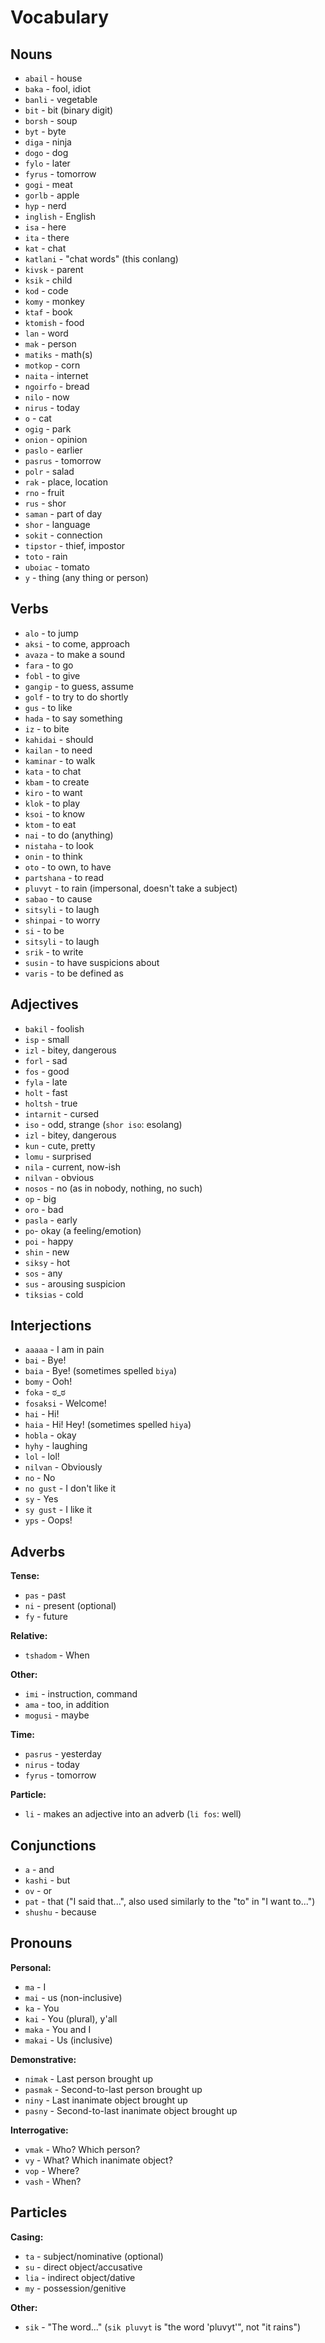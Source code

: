 # Vocabulary

## Nouns

- `abail` - house
- `baka` - fool, idiot
- `banli` - vegetable
- `bit` - bit (binary digit)
- `borsh` - soup
- `byt` - byte
- `diga` - ninja
- `dogo` - dog
- `fylo` - later
- `fyrus` - tomorrow
- `gogi` - meat
- `gorlb` - apple
- `hyp` - nerd
- `inglish` - English
- `isa` - here
- `ita` - there
- `kat` - chat
- `katlani` - "chat words" (this conlang)
- `kivsk` - parent
- `ksik` - child
- `kod` - code
- `komy` - monkey
- `ktaf` - book
- `ktomish` - food
- `lan` - word
- `mak` - person
- `matiks` - math(s)
- `motkop` - corn
- `naita` - internet
- `ngoirfo` - bread
- `nilo` - now
- `nirus` - today
- `o` - cat
- `ogig` - park
- `onion` - opinion
- `paslo` - earlier
- `pasrus` - tomorrow
- `polr` - salad
- `rak` - place, location
- `rno` - fruit
- `rus` - shor
- `saman` - part of day
- `shor` - language
- `sokit` - connection
- `tipstor` - thief, impostor
- `toto` - rain
- `uboiac` - tomato
- `y` - thing (any thing or person)

## Verbs

- `alo` - to jump
- `aksi` - to come, approach
- `avaza` - to make a sound
- `fara` - to go
- `fobl` - to give
- `gangip` - to guess, assume
- `golf` - to try to do shortly
- `gus` - to like
- `hada` - to say something
- `iz` - to bite
- `kahidai` - should
- `kailan` - to need
- `kaminar` - to walk
- `kata` - to chat
- `kbam` - to create
- `kiro` - to want
- `klok` - to play
- `ksoi` - to know
- `ktom` - to eat
- `nai` - to do (anything)
- `nistaha` - to look
- `onin` - to think
- `oto` - to own, to have
- `partshana` - to read
- `pluvyt` - to rain (impersonal, doesn't take a subject)
- `sabao` - to cause
- `sitsyli` - to laugh
- `shinpai` - to worry
- `si` - to be
- `sitsyli` - to laugh
- `srik` - to write
- `susin` - to have suspicions about
- `varis` - to be defined as

## Adjectives

- `bakil` - foolish
- `isp` - small
- `izl` - bitey, dangerous
- `forl` - sad
- `fos` - good
- `fyla` - late
- `holt` - fast
- `holtsh` - true
- `intarnit` - cursed
- `iso` - odd, strange (`shor iso`: esolang)
- `izl` - bitey, dangerous
- `kun` - cute, pretty
- `lomu` - surprised
- `nila` - current, now-ish
- `nilvan` - obvious
- `nosos` - no (as in nobody, nothing, no such)
- `op` - big
- `oro` - bad
- `pasla` - early
- `po`- okay (a feeling/emotion)
- `poi` - happy
- `shin` - new
- `siksy` - hot
- `sos` - any
- `sus` - arousing suspicion
- `tiksias` - cold

## Interjections

- `aaaaa` - I am in pain
- `bai` - Bye!
- `baia` - Bye! (sometimes spelled `biya`)
- `bomy` - Ooh!
- `foka` - ಠ_ಠ
- `fosaksi` - Welcome!
- `hai` - Hi!
- `haia` - Hi! Hey! (sometimes spelled `hiya`)
- `hobla` - okay
- `hyhy` - laughing
- `lol` - lol!
- `nilvan` - Obviously
- `no` - No
- `no gust` - I don't like it
- `sy` - Yes
- `sy gust` - I like it
- `yps` - Oops!

## Adverbs

**Tense:**

- `pas` - past
- `ni` - present (optional)
- `fy` - future

**Relative:**

- `tshadom` - When

**Other:**

- `imi` - instruction, command
- `ama` - too, in addition
- `mogusi` - maybe

**Time:**

- `pasrus` - yesterday
- `nirus` - today
- `fyrus` - tomorrow

**Particle:**

- `li` - makes an adjective into an adverb (`li fos`: well)

## Conjunctions

- `a` - and
- `kashi` - but
- `ov` - or
- `pat` - that ("I said that...", also used similarly to the "to" in "I want to...")
- `shushu` - because

## Pronouns

**Personal:**

- `ma` - I
- `mai` - us (non-inclusive)
- `ka` - You
- `kai` - You (plural), y'all
- `maka` - You and I
- `makai` - Us (inclusive)

**Demonstrative:**

- `nimak` - Last person brought up
- `pasmak` - Second-to-last person brought up
- `niny` - Last inanimate object brought up
- `pasny` - Second-to-last inanimate object brought up

**Interrogative:**

- `vmak` - Who? Which person?
- `vy` - What? Which inanimate object?
- `vop` - Where?
- `vash` - When?

## Particles

**Casing:**

- `ta` - subject/nominative (optional)
- `su` - direct object/accusative
- `lia` - indirect object/dative
- `my` - possession/genitive

**Other:**

- `sik` - "The word..." (`sik pluvyt` is "the word 'pluvyt'", not "it rains")
